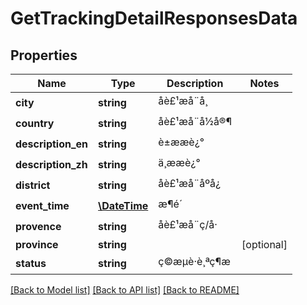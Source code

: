 # GetTrackingDetailResponsesData

## Properties
Name | Type | Description | Notes
------------ | ------------- | ------------- | -------------
**city** | **string** | åè£¹æå¨å¸ | 
**country** | **string** | åè£¹æå¨å½å®¶ | 
**description_en** | **string** | è±ææè¿° | 
**description_zh** | **string** | ä¸­ææè¿° | 
**district** | **string** | åè£¹æå¨åºå¿ | 
**event_time** | [**\DateTime**](\DateTime.md) | æ¶é´ | 
**provence** | **string** | åè£¹æå¨ç/å· | 
**province** | **string** |  | [optional] 
**status** | **string** | ç©æµè·è¸ªç¶æ | 

[[Back to Model list]](../README.md#documentation-for-models) [[Back to API list]](../README.md#documentation-for-api-endpoints) [[Back to README]](../README.md)


